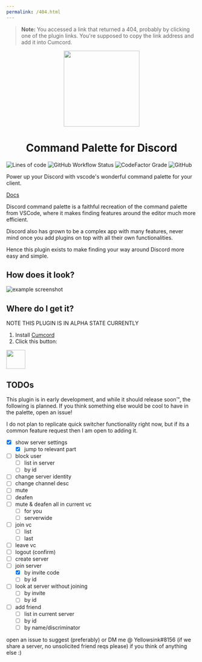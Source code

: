 ```yaml
---
permalink: /404.html
---
```

> **Note:** You accessed a link that returned a 404, probably by clicking one of the plugin links. You're supposed to copy the link address and add it into Cumcord.

<div align="center"><img height="200" src="https://yellowsink.github.io/discord-command-palette/assets/icon.png" /></div>

<h1 align="center">Command Palette for Discord</h1>

![Lines of code](https://img.shields.io/tokei/lines/github/yellowsink/discord-command-palette)
![GitHub Workflow Status](https://img.shields.io/github/workflow/status/yellowsink/discord-command-palette/Build%20and%20deploy?label=deploy)
![CodeFactor Grade](https://img.shields.io/codefactor/grade/github/yellowsink/discord-command-palette?label=codefactor)
![GitHub](https://img.shields.io/badge/license-BSD--3-informational)

Power up your Discord with vscode's wonderful command palette for your client.

[Docs](https://yellowsink.github.io/discord-command-palette/docs)

Discord command palette is a faithful recreation of the command palette from VSCode,
where it makes finding features around the editor much more efficient.

Discord also has grown to be a complex app with many features,
never mind once you add plugins on top with all their own functionalities.

Hence this plugin exists to make finding your way around Discord more easy and simple.

## How does it look?

![example screenshot](https://yellowsink.github.io/discord-command-palette/assets/promo_1.png)

## Where do I get it?

NOTE THIS PLUGIN IS IN ALPHA STATE CURRENTLY

 1. Install [Cumcord](https://cumcord.com/#install)
 2. Click this button:

<!-- <a target="_blank" href="https://send.cumcord.com/#https://cumcordplugins.github.io/Condom/yellowsink.github.io/discord-command-palette"><img height="50" src="https://yellowsink.github.io/cc-plugins/assets/condom_button.png" /></a>

<details><summary>Install from source</summary> -->
<a target="_blank" href="https://send.cumcord.com/#https://yellowsink.github.io/discord-command-palette"><img height="50" src="https://yellowsink.github.io/cc-plugins/assets/cumdump_button.png" /></a>
<!-- </details> -->

## TODOs

This plugin is in early development, and while it should release soon:tm:, the following is planned. If you think something else would be cool to have in the palette, open an issue!

I do not plan to replicate quick switcher functionality right now, but if its a common feature request then I am open to adding it.

- [x] show server settings
  - [x] jump to relevant part
- [ ] block user
  - [ ] list in server
  - [ ] by id
- [ ] change server identity
- [ ] change channel desc
- [ ] mute
- [ ] deafen
- [ ] mute & deafen all in current vc
  - [ ] for you
  - [ ] serverwide
- [ ] join vc
  - [ ] list
  - [ ] last
- [ ] leave vc
- [ ] logout (confirm)
- [ ] create server
- [ ] join server
  - [x] by invite code
  - [ ] by id
- [ ] look at server without joining
  - [ ] by invite
  - [ ] by id
- [ ] add friend
  - [ ] list in current server
  - [ ] by id
  - [ ] by name/discriminator

open an issue to suggest (preferably) or DM me @ Yellowsink#8156 (if we share a server, no unsolicited friend reqs please) if you think of anything else :)
